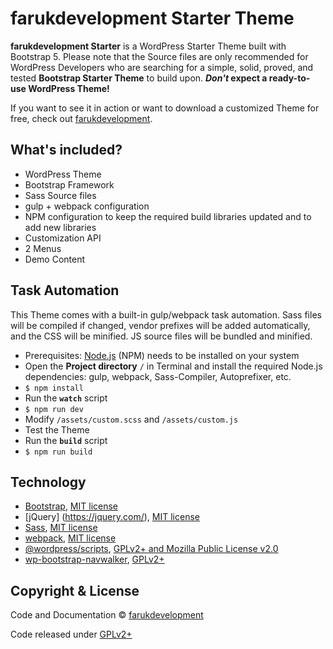 # farukdevelopment Starter Theme

**farukdevelopment Starter** is a WordPress Starter Theme built with Bootstrap 5. Please note that the Source files are only recommended for WordPress Developers who are searching for a simple, solid, proved, and tested **Bootstrap Starter Theme** to build upon. **_Don't_ expect a ready-to-use WordPress Theme!**

If you want to see it in action or want to download a customized Theme for free, check out [farukdevelopment](https://farukdevelopment.com).

## What's included?

- WordPress Theme
- Bootstrap Framework
- Sass Source files
- gulp + webpack configuration
- NPM configuration to keep the required build libraries updated and to add new libraries
- Customization API
- 2 Menus
- Demo Content

## Task Automation

This Theme comes with a built-in gulp/webpack task automation. Sass files will be compiled if changed, vendor prefixes will be added automatically, and the CSS will be minified. JS source files will be bundled and minified.

- Prerequisites: [Node.js](https://nodejs.org) (NPM) needs to be installed on your system
- Open the **Project directory** `/` in Terminal and install the required Node.js dependencies: gulp, webpack, Sass-Compiler, Autoprefixer, etc.
- `$ npm install`
- Run the **`watch`** script
- `$ npm run dev`
- Modify `/assets/custom.scss` and `/assets/custom.js`
- Test the Theme
- Run the **`build`** script
- `$ npm run build`

## Technology

- [Bootstrap](https://github.com/twbs/bootstrap), [MIT license](https://github.com/twbs/bootstrap/blob/master/LICENSE)
- [jQuery] (https://jquery.com/), [MIT license](https://jquery.com/license/)
- [Sass](https://github.com/sass/sass), [MIT license](https://github.com/sass/sass/blob/stable/MIT-LICENSE)
- [webpack](https://github.com/webpack/webpack), [MIT license](https://github.com/webpack/webpack/blob/master/LICENSE)
- [@wordpress/scripts](https://github.com/WordPress/gutenberg/tree/trunk/packages/scripts), [GPLv2+ and Mozilla Public License v2.0](https://github.com/WordPress/gutenberg/blob/trunk/LICENSE.md)
- [wp-bootstrap-navwalker](https://github.com/twittem/wp-bootstrap-navwalker), [GPLv2+](https://github.com/twittem/wp-bootstrap-navwalker/blob/master/LICENSE.txt)

## Copyright & License

Code and Documentation &copy; [farukdevelopment](https://farukdevelopment.com)

Code released under [GPLv2+](https://www.gnu.org/licenses/gpl-2.0.html)


